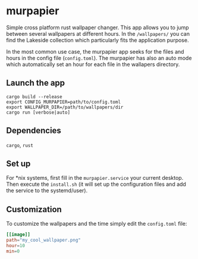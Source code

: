# murpapier

Simple cross platform rust wallpaper changer.
This app allows you to jump between several wallpapers at different hours.
In the `/wallpapers/` you can find the Lakeside collection which particularly fits the application purpose.

In the most common use case, the murpapier app seeks for the files and hours in the config file (`config.toml`).
The murpapier has also an auto mode which automatically set an hour for each file in the wallapers directory.

## Launch the app
```
cargo build --release
export CONFIG_MURPAPIER=path/to/config.toml
export WALLPAPER_DIR=/path/to/wallpapers/dir
cargo run [verbose|auto]
```


## Dependencies
`cargo`, `rust`

## Set up

For \*nix systems, first fill in the `murpapier.service` your current desktop. 
Then execute the `install.sh` (it will set up the configuration files and add the service to the systemd/user).

## Customization

To customize the wallpapers and the time simply edit the `config.toml` file:
```toml
[[image]]
path="my_cool_wallpaper.png"
hour=10
min=0
```
